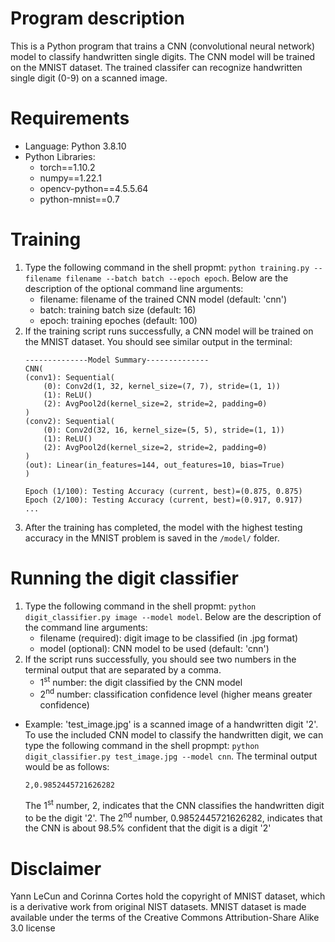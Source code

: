 # Program description
This is a Python program that trains a CNN (convolutional neural network) model to classify handwritten single digits. The CNN model will be trained on the MNIST dataset. The trained classifer can recognize handwritten single digit (0-9) on a scanned image.

# Requirements
- Language: Python 3.8.10
- Python Libraries:
  - torch==1.10.2
  - numpy==1.22.1
  - opencv-python==4.5.5.64
  - python-mnist==0.7

# Training
1. Type the following command in the shell propmt: ```python training.py --filename filename --batch batch --epoch epoch```. Below are the description of the optional command line arguments:
    - filename: filename of the trained CNN model (default: 'cnn')
    - batch: training batch size (default: 16)
    - epoch: training epoches (default: 100)
2. If the training script runs successfully, a CNN model will be trained on the MNIST dataset. You should see similar output in the terminal:
    ```console
    --------------Model Summary--------------
    CNN(
    (conv1): Sequential(
        (0): Conv2d(1, 32, kernel_size=(7, 7), stride=(1, 1))
        (1): ReLU()
        (2): AvgPool2d(kernel_size=2, stride=2, padding=0)
    )
    (conv2): Sequential(
        (0): Conv2d(32, 16, kernel_size=(5, 5), stride=(1, 1))
        (1): ReLU()
        (2): AvgPool2d(kernel_size=2, stride=2, padding=0)
    )
    (out): Linear(in_features=144, out_features=10, bias=True)
    )

    Epoch (1/100): Testing Accuracy (current, best)=(0.875, 0.875)
    Epoch (2/100): Testing Accuracy (current, best)=(0.917, 0.917)
    ...
    ``` 
3. After the training has completed, the model with the highest testing accuracy in the MNIST problem is saved in the `/model/` folder.

# Running the digit classifier
1. Type the following command in the shell propmt: ```python digit_classifier.py image --model model```. Below are the description of the command line arguments:
    - filename (required): digit image to be classified (in .jpg format)
    - model (optional): CNN model to be used (default: 'cnn')
2. If the script runs successfully, you should see two numbers in the terminal output that are separated by a comma. 
    - 1<sup>st</sup> number: the digit classified by the CNN model
    - 2<sup>nd</sup> number: classification confidence level (higher means greater confidence)
- Example: 'test_image.jpg' is a scanned image of a handwritten digit '2'. To use the included CNN model to classify the handwritten digit, we can type the following command in the shell propmpt: ```python digit_classifier.py test_image.jpg --model cnn```. The terminal output would be as follows:
    ```console
    2,0.9852445721626282
    ```
    The 1<sup>st</sup> number, 2, indicates that the CNN classifies the handwritten digit to be the digit '2'. The 2<sup>nd</sup> number, 0.9852445721626282, indicates that the CNN is about 98.5% confident that the digit is a digit '2'

# Disclaimer
Yann LeCun and Corinna Cortes hold the copyright of MNIST dataset, which is a derivative work from original NIST datasets. MNIST dataset is made available under the terms of the Creative Commons Attribution-Share Alike 3.0 license
